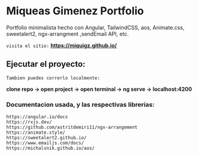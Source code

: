 # Miqueas Gimenez Portfolio
Portfolio minimalista hecho con Angular, TailwindCSS, aos, Animate.css, sweetalert2, ngx-arrangment ,sendEmail API, etc.

``` visita el sitio: ```
**https://miquigz.github.io/**

## Ejecutar el proyecto:
``Tambien puedes correrlo localmente:``

**clone repo -> open project -> open terminal -> ng serve -> localhost:4200**

### Documentacion usada, y las respectivas librerias:
```
https://angular.io/docs
https://rxjs.dev/
https://github.com/astritdemiri11/ngx-arrangement
https://animate.style/
https://sweetalert2.github.io/
https://www.emailjs.com/docs/
https://michalsnik.github.io/aos/
```